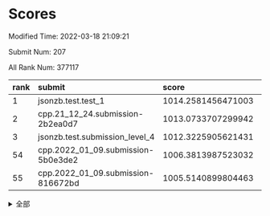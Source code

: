 # Scores

Modified Time: 2022-03-18 21:09:21

Submit Num: 207

All Rank Num: 377117

| rank |               submit               |       score        |       sigma        | pk_num |
| :--- | :--------------------------------- | :----------------- | :----------------- | :----- |
| 1    | jsonzb.test.test_1                 | 1014.2581456471003 | 0.8006828268471174 | 7288   |
| 2    | cpp.21_12_24.submission-2b2ea0d7   | 1013.0733707299942 | 0.8037515007414714 | 7289   |
| 3    | jsonzb.test.submission_level_4     | 1012.3225905621431 | 0.7941213402356285 | 7291   |
| 54   | cpp.2022_01_09.submission-5b0e3de2 | 1006.3813987523032 | 0.7256230105167719 | 7284   |
| 55   | cpp.2022_01_09.submission-816672bd | 1005.5140899804463 | 0.7247851607091241 | 7287   |


<details>
<summary>全部</summary>

| rank |                 submit                 |       score        |       sigma        | pk_num |
| :--- | :------------------------------------- | :----------------- | :----------------- | :----- |
| 1    | jsonzb.test.test_1                     | 1014.2581456471003 | 0.8006828268471174 | 7288   |
| 2    | cpp.21_12_24.submission-2b2ea0d7       | 1013.0733707299942 | 0.8037515007414714 | 7289   |
| 3    | jsonzb.test.submission_level_4         | 1012.3225905621431 | 0.7941213402356285 | 7291   |
| 4    | gobigger.level_3.submission_level_3_36 | 1011.9490273585299 | 0.7776702600188585 | 7290   |
| 5    | gobigger.level_3.submission_level_3_25 | 1011.4725908005703 | 0.7843905396007164 | 7289   |
| 6    | gobigger.level_3.submission_level_3_6  | 1011.209268375193  | 0.7809937331298591 | 7287   |
| 7    | gobigger.level_3.submission_level_3_24 | 1011.198804026373  | 0.7409620498816142 | 7288   |
| 8    | gobigger.level_3.submission_level_3_42 | 1011.117217930121  | 0.7564587449865348 | 7290   |
| 9    | gobigger.level_3.submission_level_3_38 | 1011.0207248116607 | 0.7687805531574293 | 7284   |
| 10   | gobigger.level_3.submission_level_3_7  | 1010.9817799868516 | 0.7576828699741437 | 7288   |
| 11   | gobigger.level_3.submission_level_3_47 | 1010.9300130417536 | 0.7614071521448075 | 7285   |
| 12   | gobigger.level_3.submission_level_3_11 | 1010.8331340614868 | 0.766446904139462  | 7288   |
| 13   | gobigger.level_3.submission_level_3_10 | 1010.8132045924949 | 0.7742928086581603 | 7294   |
| 14   | gobigger.level_3.submission_level_3_33 | 1010.7988585987645 | 0.7570625303727456 | 7288   |
| 15   | gobigger.level_3.submission_level_3_40 | 1010.5751664129162 | 0.7572548143597603 | 7289   |
| 16   | gobigger.level_3.submission_level_3_21 | 1010.50842927849   | 0.7568708037738743 | 7294   |
| 17   | gobigger.level_3.submission_level_3_28 | 1010.4834524260397 | 0.7600596378906438 | 7292   |
| 18   | gobigger.level_3.submission_level_3_43 | 1010.4315686477137 | 0.7787948807082125 | 7286   |
| 19   | gobigger.level_3.submission_level_3_44 | 1010.4184289661924 | 0.7767441207081411 | 7284   |
| 20   | gobigger.level_3.submission_level_3_16 | 1010.4167404992108 | 0.7617991837704056 | 7291   |
| 21   | gobigger.level_3.submission_level_3_14 | 1010.3676699653685 | 0.7724157036144533 | 7290   |
| 22   | gobigger.level_3.submission_level_3_22 | 1010.3662250917221 | 0.7444482249551847 | 7282   |
| 23   | gobigger.level_3.submission_level_3_32 | 1010.324729352566  | 0.7662512904949522 | 7291   |
| 24   | gobigger.level_3.submission_level_3_45 | 1010.2386804674777 | 0.7793619156956475 | 7287   |
| 25   | gobigger.level_3.submission_level_3_2  | 1010.1680890778227 | 0.7597517406456633 | 7290   |
| 26   | gobigger.level_3.submission_level_3_18 | 1010.1605458482134 | 0.7428323564714836 | 7288   |
| 27   | gobigger.level_3.submission_level_3_27 | 1010.1071024069463 | 0.7670916602917784 | 7284   |
| 28   | gobigger.level_3.submission_level_3_34 | 1010.0670069503823 | 0.7623992486472082 | 7286   |
| 29   | gobigger.level_3.submission_level_3_35 | 1010.0548455073447 | 0.7301893382711938 | 7294   |
| 30   | gobigger.level_3.submission_level_3_0  | 1010.0119863879246 | 0.7339725338372652 | 7290   |
| 31   | gobigger.level_3.submission_level_3_9  | 1009.9663915185972 | 0.7700463731811252 | 7281   |
| 32   | gobigger.level_3.submission_level_3_46 | 1009.9121369850402 | 0.7627764458013611 | 7287   |
| 33   | gobigger.level_3.submission_level_3_49 | 1009.9002288127516 | 0.746744482682108  | 7288   |
| 34   | gobigger.level_3.submission_level_3_30 | 1009.8193444625339 | 0.7439289265666736 | 7286   |
| 35   | gobigger.level_3.submission_level_3_5  | 1009.7797934507528 | 0.7283089877133514 | 7285   |
| 36   | gobigger.level_3.submission_level_3_37 | 1009.703839592638  | 0.7472164712956283 | 7285   |
| 37   | gobigger.level_3.submission_level_3_3  | 1009.5629815713677 | 0.7638728892123848 | 7284   |
| 38   | gobigger.level_3.submission_level_3_1  | 1009.5523101679295 | 0.770901471167137  | 7286   |
| 39   | gobigger.level_3.submission_level_3_13 | 1009.4854831964519 | 0.7734215782752828 | 7286   |
| 40   | gobigger.level_3.submission_level_3_17 | 1009.4734750969147 | 0.7572301411163523 | 7285   |
| 41   | gobigger.level_3.submission_level_3_29 | 1009.4497080165079 | 0.7514515153769858 | 7291   |
| 42   | gobigger.level_3.submission_level_3_20 | 1009.4478016737994 | 0.760213814770125  | 7288   |
| 43   | gobigger.level_3.submission_level_3_23 | 1009.3898691117002 | 0.7560602444020716 | 7289   |
| 44   | gobigger.level_3.submission_level_3_19 | 1009.3616781753735 | 0.7441370875652205 | 7284   |
| 45   | gobigger.level_3.submission_level_3_39 | 1009.3171771165764 | 0.7667053188047734 | 7287   |
| 46   | gobigger.level_3.submission_level_3_12 | 1009.2828153806873 | 0.761898468856451  | 7289   |
| 47   | gobigger.level_3.submission_level_3_31 | 1009.2334097489099 | 0.7420609234954666 | 7287   |
| 48   | gobigger.level_3.submission_level_3_15 | 1009.1723876434568 | 0.7484344267953461 | 7286   |
| 49   | gobigger.level_3.submission_level_3_48 | 1009.0170593005523 | 0.7539197108073267 | 7287   |
| 50   | gobigger.level_3.submission_level_3_4  | 1009.015828626631  | 0.7637301970067621 | 7287   |
| 51   | gobigger.level_3.submission_level_3_41 | 1008.9768571551315 | 0.7371880527246399 | 7289   |
| 52   | gobigger.level_3.submission_level_3_26 | 1008.84960310541   | 0.7550737035371821 | 7284   |
| 53   | gobigger.level_3.submission_level_3_8  | 1008.7908805639612 | 0.7459314102135998 | 7289   |
| 54   | cpp.2022_01_09.submission-5b0e3de2     | 1006.3813987523032 | 0.7256230105167719 | 7284   |
| 55   | cpp.2022_01_09.submission-816672bd     | 1005.5140899804463 | 0.7247851607091241 | 7287   |
| 56   | gobigger.level_1.submission_level_1_48 | 1004.9594132107968 | 0.7157127324028254 | 7275   |
| 57   | gobigger.level_1.submission_level_1_49 | 1004.9383264208549 | 0.716805075144359  | 7287   |
| 58   | gobigger.level_1.submission_level_1_43 | 1004.8238203601204 | 0.7172177857817094 | 7286   |
| 59   | gobigger.level_1.submission_level_1_37 | 1004.524562279179  | 0.7258815027958873 | 7287   |
| 60   | gobigger.level_1.submission_level_1_30 | 1004.2845337908826 | 0.7193994116131227 | 7285   |
| 61   | gobigger.level_1.submission_level_1_36 | 1004.1696966637958 | 0.7180908672020836 | 7285   |
| 62   | gobigger.level_1.submission_level_1_28 | 1004.1259474727791 | 0.7360689167848885 | 7291   |
| 63   | gobigger.level_1.submission_level_1_20 | 1003.9814868293694 | 0.7310055685867173 | 7288   |
| 64   | gobigger.level_1.submission_level_1_32 | 1003.9294752974383 | 0.7236888044596466 | 7289   |
| 65   | gobigger.level_1.submission_level_1_9  | 1003.9226367123052 | 0.7221063168831415 | 7287   |
| 66   | gobigger.level_1.submission_level_1_45 | 1003.897950151178  | 0.7275422600797712 | 7289   |
| 67   | gobigger.level_1.submission_level_1_2  | 1003.833059155986  | 0.7214566824525451 | 7288   |
| 68   | gobigger.level_1.submission_level_1_27 | 1003.7998035021197 | 0.7207254313007243 | 7289   |
| 69   | gobigger.level_1.submission_level_1_35 | 1003.7746742201307 | 0.7145027453594791 | 7287   |
| 70   | gobigger.level_1.submission_level_1_34 | 1003.7101560229448 | 0.7148017284753299 | 7281   |
| 71   | gobigger.level_1.submission_level_1_16 | 1003.7097430313271 | 0.7276554602641694 | 7292   |
| 72   | gobigger.level_1.submission_level_1_26 | 1003.7017634981158 | 0.7166917212845336 | 7284   |
| 73   | gobigger.level_1.submission_level_1_8  | 1003.687510183382  | 0.724060553884102  | 7284   |
| 74   | gobigger.level_1.submission_level_1_12 | 1003.6327682489909 | 0.7074361737934786 | 7287   |
| 75   | gobigger.level_1.submission_level_1_25 | 1003.5896973708846 | 0.7297183194425332 | 7288   |
| 76   | gobigger.level_1.submission_level_1_11 | 1003.5251040059163 | 0.7413962857424409 | 7287   |
| 77   | gobigger.level_1.submission_level_1_10 | 1003.5171672955659 | 0.7311104891063279 | 7289   |
| 78   | gobigger.level_1.submission_level_1_0  | 1003.5129760573066 | 0.7156459819718614 | 7287   |
| 79   | gobigger.level_1.submission_level_1_19 | 1003.4925705212014 | 0.7169350331497747 | 7287   |
| 80   | gobigger.level_1.submission_level_1_23 | 1003.2692155288934 | 0.7270253650185942 | 7292   |
| 81   | gobigger.level_1.submission_level_1_18 | 1003.2506121361661 | 0.7317453973616667 | 7283   |
| 82   | gobigger.level_1.submission_level_1_44 | 1003.1988252474283 | 0.7290836536693726 | 7292   |
| 83   | gobigger.level_1.submission_level_1_22 | 1003.1528646618028 | 0.7252429335834278 | 7288   |
| 84   | gobigger.level_1.submission_level_1_5  | 1003.1439952984089 | 0.7211783803640806 | 7281   |
| 85   | gobigger.level_1.submission_level_1_38 | 1003.1409177003092 | 0.7187839484892788 | 7284   |
| 86   | gobigger.level_1.submission_level_1_21 | 1003.1396573199066 | 0.71396918557654   | 7289   |
| 87   | gobigger.level_1.submission_level_1_47 | 1003.1139860965752 | 0.7111942948037485 | 7285   |
| 88   | gobigger.level_1.submission_level_1_24 | 1003.076649679075  | 0.7147169792159904 | 7288   |
| 89   | gobigger.level_1.submission_level_1_33 | 1003.0693089184053 | 0.7227599620584083 | 7288   |
| 90   | gobigger.level_1.submission_level_1_40 | 1003.0518350989778 | 0.7183015686504414 | 7278   |
| 91   | gobigger.level_1.submission_level_1_7  | 1003.0429018083257 | 0.7141107649364971 | 7287   |
| 92   | gobigger.level_1.submission_level_1_1  | 1003.0426404507141 | 0.7127950682659595 | 7282   |
| 93   | gobigger.level_1.submission_level_1_42 | 1003.0309667099062 | 0.7170735519428592 | 7283   |
| 94   | gobigger.level_1.submission_level_1_6  | 1002.9739410699491 | 0.7108623754167125 | 7290   |
| 95   | gobigger.level_1.submission_level_1_13 | 1002.9133964906808 | 0.7120942758754429 | 7287   |
| 96   | gobigger.level_1.submission_level_1_39 | 1002.8922676590025 | 0.7172020589225431 | 7283   |
| 97   | gobigger.level_1.submission_level_1_41 | 1002.8612057851683 | 0.7250332261402508 | 7293   |
| 98   | gobigger.level_1.submission_level_1_46 | 1002.7692576177889 | 0.7175616873591246 | 7286   |
| 99   | gobigger.level_1.submission_level_1_3  | 1002.6635406392614 | 0.717266807344942  | 7285   |
| 100  | gobigger.level_1.submission_level_1_15 | 1002.6301000281837 | 0.7117966655899877 | 7286   |
| 101  | gobigger.level_1.submission_level_1_17 | 1002.6051291997404 | 0.7181124706028754 | 7286   |
| 102  | gobigger.level_1.submission_level_1_4  | 1002.3094925019412 | 0.718991595039936  | 7291   |
| 103  | gobigger.level_1.submission_level_1_29 | 1002.1516920964643 | 0.71636774820229   | 7286   |
| 104  | gobigger.level_1.submission_level_1_14 | 1002.0191617588699 | 0.7085250974068202 | 7286   |
| 105  | gobigger.level_1.submission_level_1_31 | 1001.9549626310313 | 0.7118099827173243 | 7285   |
| 106  | gobigger.random.submission_random_11   | 997.5369516579764  | 0.7113039428497997 | 7287   |
| 107  | gobigger.random.submission_random_42   | 997.3742946956078  | 0.7027719538279776 | 7287   |
| 108  | gobigger.random.submission_random_30   | 997.1358098694488  | 0.7107649292540735 | 7290   |
| 109  | gobigger.random.submission_random_45   | 996.9623742185386  | 0.7115888587724225 | 7289   |
| 110  | gobigger.random.submission_random_18   | 996.8852454042913  | 0.7025905987117285 | 7288   |
| 111  | gobigger.random.submission_random_31   | 996.6432516960183  | 0.7096636810931696 | 7288   |
| 112  | gobigger.random.submission_random_17   | 996.633286552117   | 0.7083684542960509 | 7287   |
| 113  | gobigger.random.submission_random_33   | 996.5753775618163  | 0.7186649895604932 | 7284   |
| 114  | gobigger.random.submission_random_7    | 996.5602552975912  | 0.7083223765410351 | 7286   |
| 115  | gobigger.random.submission_random_44   | 996.5301774844704  | 0.7172265266563762 | 7288   |
| 116  | gobigger.random.submission_random_9    | 996.3836774091607  | 0.7023114088814809 | 7292   |
| 117  | gobigger.random.submission_random_27   | 996.3191368538513  | 0.7110686226195586 | 7288   |
| 118  | gobigger.random.submission_random_5    | 996.2251724827996  | 0.700529611330084  | 7291   |
| 119  | gobigger.random.submission_random_36   | 996.2163477461523  | 0.7117356953406175 | 7283   |
| 120  | gobigger.random.submission_random_34   | 996.1991176996255  | 0.719136051173795  | 7286   |
| 121  | gobigger.random.submission_random_0    | 996.1512588252918  | 0.7092401940146333 | 7283   |
| 122  | gobigger.random.submission_random_12   | 996.1093295887683  | 0.7073165730328801 | 7286   |
| 123  | gobigger.random.submission_random_15   | 996.0994395035019  | 0.7163054034728047 | 7286   |
| 124  | gobigger.random.submission_random_48   | 996.0063349998902  | 0.7077578053014625 | 7289   |
| 125  | gobigger.random.submission_random_26   | 996.0010389752912  | 0.7105795689713493 | 7286   |
| 126  | gobigger.random.submission_random_38   | 995.996168116504   | 0.7121793999979821 | 7285   |
| 127  | gobigger.random.submission_random_14   | 995.961626621794   | 0.7168776637401468 | 7293   |
| 128  | gobigger.random.submission_random_2    | 995.9357300580854  | 0.7199525924632377 | 7293   |
| 129  | gobigger.random.submission_random_39   | 995.903102450833   | 0.6976984681855758 | 7288   |
| 130  | gobigger.random.submission_random_4    | 995.8573936194655  | 0.7197193687986525 | 7282   |
| 131  | gobigger.random.submission_random_49   | 995.8426469315726  | 0.7183330479945695 | 7282   |
| 132  | gobigger.random.submission_random_3    | 995.7412376924482  | 0.7098611467208057 | 7288   |
| 133  | gobigger.random.submission_random_41   | 995.6936483214816  | 0.6985962901816658 | 7289   |
| 134  | gobigger.random.submission_random_47   | 995.6821015667392  | 0.709304954199389  | 7288   |
| 135  | gobigger.random.submission_random_23   | 995.6780201410471  | 0.7046452627601691 | 7290   |
| 136  | gobigger.random.submission_random_35   | 995.6576500065884  | 0.7257011893343229 | 7293   |
| 137  | gobigger.random.submission_random_6    | 995.6231128452697  | 0.7173441808461061 | 7285   |
| 138  | gobigger.random.submission_random_40   | 995.6122290618367  | 0.707444531368948  | 7286   |
| 139  | gobigger.random.submission_random_1    | 995.5673424418607  | 0.7171191568563252 | 7286   |
| 140  | gobigger.random.submission_random_28   | 995.4997765837999  | 0.7098297707855878 | 7284   |
| 141  | gobigger.random.submission_random_37   | 995.4828341960455  | 0.7021353901338916 | 7291   |
| 142  | gobigger.random.submission_random_29   | 995.4067298459131  | 0.7058853423770556 | 7287   |
| 143  | gobigger.random.submission_random_13   | 995.3967992166135  | 0.7105126155133529 | 7289   |
| 144  | gobigger.random.submission_random_46   | 995.3547602485633  | 0.7085449901872898 | 7285   |
| 145  | gobigger.random.submission_random_8    | 995.3336055147299  | 0.7155988395737706 | 7285   |
| 146  | gobigger.random.submission_random_10   | 995.2913264228075  | 0.7201195112154458 | 7284   |
| 147  | gobigger.random.submission_random_21   | 995.2388535374453  | 0.7142726013779183 | 7286   |
| 148  | gobigger.random.submission_random_22   | 995.2386750181156  | 0.7144631396286546 | 7293   |
| 149  | gobigger.random.submission_random_32   | 995.2228125770584  | 0.7188438815351866 | 7292   |
| 150  | gobigger.random.submission_random_43   | 995.1540233425786  | 0.7089787489323847 | 7282   |
| 151  | gobigger.random.submission_random_20   | 995.1482644548482  | 0.7060978396742297 | 7287   |
| 152  | gobigger.random.submission_random_24   | 995.1428766389715  | 0.7195482579690738 | 7282   |
| 153  | gobigger.random.submission_random_16   | 995.0503049677193  | 0.7144429463943488 | 7285   |
| 154  | gobigger.random.submission_random_25   | 995.0188167961201  | 0.726094611023758  | 7287   |
| 155  | gobigger.random.submission_random_19   | 994.5972221273009  | 0.7276281991755926 | 7287   |
| 156  | gobigger.level_2.submission_level_2_43 | 994.4322157928618  | 0.7392210498992107 | 7293   |
| 157  | gobigger.level_2.submission_level_2_46 | 993.2024247448763  | 0.735613867763541  | 7287   |
| 158  | gobigger.level_2.submission_level_2_14 | 993.1017825203253  | 0.7367992470747085 | 7283   |
| 159  | gobigger.level_2.submission_level_2_16 | 993.0585393722369  | 0.7499082147482261 | 7290   |
| 160  | gobigger.level_2.submission_level_2_47 | 992.9463109820076  | 0.7354307326288413 | 7288   |
| 161  | gobigger.level_2.submission_level_2_15 | 992.8334419828191  | 0.7519529685371781 | 7287   |
| 162  | gobigger.level_2.submission_level_2_13 | 992.8311542586569  | 0.7454343724349043 | 7290   |
| 163  | gobigger.level_2.submission_level_2_22 | 992.5904693809732  | 0.7377597033741526 | 7290   |
| 164  | gobigger.level_2.submission_level_2_45 | 992.5736608420002  | 0.7359570998185548 | 7286   |
| 165  | gobigger.level_2.submission_level_2_42 | 992.5381052125059  | 0.7433585216000458 | 7288   |
| 166  | gobigger.level_2.submission_level_2_49 | 992.4054676305626  | 0.7340559178510309 | 7290   |
| 167  | gobigger.level_2.submission_level_2_1  | 992.349136457747   | 0.7272900358505104 | 7289   |
| 168  | gobigger.level_2.submission_level_2_25 | 992.342408572597   | 0.7372301087421251 | 7289   |
| 169  | gobigger.level_2.submission_level_2_48 | 992.3254529854933  | 0.7576821695912209 | 7289   |
| 170  | gobigger.level_2.submission_level_2_30 | 992.2915865469782  | 0.7586422923531497 | 7292   |
| 171  | gobigger.level_2.submission_level_2_29 | 992.2848208823198  | 0.7380139000247256 | 7288   |
| 172  | gobigger.level_2.submission_level_2_38 | 992.2552093482338  | 0.7401008089647202 | 7289   |
| 173  | gobigger.level_2.submission_level_2_9  | 992.2529717714112  | 0.7435471189125479 | 7287   |
| 174  | gobigger.level_2.submission_level_2_26 | 992.1767867264738  | 0.7494129344064691 | 7285   |
| 175  | gobigger.level_2.submission_level_2_0  | 992.1390155714379  | 0.7382864405242795 | 7289   |
| 176  | gobigger.level_2.submission_level_2_11 | 992.1188836956187  | 0.7377724011313442 | 7289   |
| 177  | gobigger.level_2.submission_level_2_18 | 992.0606347175745  | 0.7530383975172301 | 7287   |
| 178  | gobigger.level_2.submission_level_2_39 | 992.0587242913732  | 0.7394396756180639 | 7286   |
| 179  | gobigger.level_2.submission_level_2_7  | 992.0466901598398  | 0.7416323949696277 | 7290   |
| 180  | gobigger.level_2.submission_level_2_44 | 992.0419556447763  | 0.7547160050323037 | 7283   |
| 181  | gobigger.level_2.submission_level_2_17 | 992.0320896683907  | 0.741955955196751  | 7288   |
| 182  | gobigger.level_2.submission_level_2_2  | 991.948543405091   | 0.7391123974309454 | 7292   |
| 183  | gobigger.level_2.submission_level_2_5  | 991.8532688285089  | 0.7402387028946688 | 7291   |
| 184  | gobigger.level_2.submission_level_2_33 | 991.7507581985504  | 0.741105119943775  | 7294   |
| 185  | gobigger.level_2.submission_level_2_6  | 991.7125099704082  | 0.7364673568889806 | 7289   |
| 186  | gobigger.level_2.submission_level_2_28 | 991.6698662564089  | 0.754965589087125  | 7291   |
| 187  | gobigger.level_2.submission_level_2_32 | 991.5686449608809  | 0.7407525373033738 | 7286   |
| 188  | gobigger.level_2.submission_level_2_12 | 991.479009543219   | 0.7787414175617584 | 7292   |
| 189  | gobigger.level_2.submission_level_2_19 | 991.4663745201854  | 0.7498018922843335 | 7286   |
| 190  | gobigger.level_2.submission_level_2_31 | 991.4573577983898  | 0.738984014271832  | 7291   |
| 191  | gobigger.level_2.submission_level_2_21 | 991.41493383307    | 0.7522822910035099 | 7286   |
| 192  | gobigger.level_2.submission_level_2_10 | 991.4142481819028  | 0.7522033770399609 | 7286   |
| 193  | gobigger.level_2.submission_level_2_36 | 991.3680408355078  | 0.7486143794201611 | 7285   |
| 194  | gobigger.level_2.submission_level_2_41 | 991.3494625578307  | 0.7318738172781565 | 7288   |
| 195  | gobigger.level_2.submission_level_2_35 | 991.3190211476177  | 0.7477852300007691 | 7285   |
| 196  | gobigger.level_2.submission_level_2_27 | 991.2989178861748  | 0.7366309964509191 | 7286   |
| 197  | gobigger.level_2.submission_level_2_23 | 991.2943494871865  | 0.7484015512401553 | 7285   |
| 198  | gobigger.level_2.submission_level_2_37 | 991.2434162518362  | 0.764848322023184  | 7287   |
| 199  | gobigger.level_2.submission_level_2_24 | 991.2186831871539  | 0.7548314765568823 | 7282   |
| 200  | gobigger.level_2.submission_level_2_20 | 991.1879015728346  | 0.7426740781879807 | 7287   |
| 201  | gobigger.level_2.submission_level_2_3  | 991.1236873490651  | 0.7479227202716588 | 7285   |
| 202  | gobigger.level_2.submission_level_2_34 | 991.1061009922049  | 0.7460956223701681 | 7290   |
| 203  | gobigger.level_2.submission_level_2_8  | 991.0809454501904  | 0.7628865612748497 | 7291   |
| 204  | gobigger.level_2.submission_level_2_4  | 990.8254834630515  | 0.7310237260010262 | 7284   |
| 205  | gobigger.level_2.submission_level_2_40 | 990.5915985169553  | 0.7765765165590035 | 7293   |
| 206  | gobigger.none.submission_none_0        | 976.0338208716469  | 1.402086628031469  | 7283   |
| 207  | gobigger.none.submission_none_1        | 974.9992398656873  | 1.4927747726896523 | 7285   |

</details>
